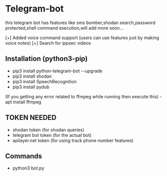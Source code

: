 # Telegram-bot
this telegram bot has features like sms bomber,shodan search,password protected,shell command execution,will add more soon...

[+] Added voice command support (users can use features just by making voice notes)
[+] Search for ippsec videos

## Installation (python3-pip)

- pip3 install python-telegram-bot --upgrade
- pip3 install shodan
- pip3 install SpeechRecognition
- pip3 install pydub

(If you getting any error related to ffmpeg while running then execute this) - apt install ffmpeg

## TOKEN NEEDED
- shodan token (for shodan queries)
- telegram bot token (for the actual bot)
- apilayer.net token (for using track phone number features)

## Commands

 - python3 bot.py
